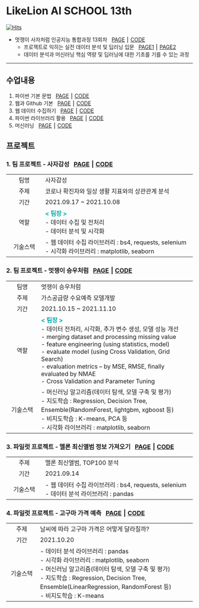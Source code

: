 # LikeLion AI SCHOOL 13th

[![Hits](https://hits.seeyoufarm.com/api/count/incr/badge.svg?url=https%3A%2F%2Fgithub.com%2Fcity1616%2FLikeLion_AI_SCHOOL_13th&count_bg=%23B552FF&title_bg=%23555555&icon=codecademy.svg&icon_color=%23E7E7E7&title=hits&edge_flat=false)](https://hits.seeyoufarm.com)

* 멋쟁이 사자처럼 인공지능 통합과정 13회차 &nbsp; [PAGE][Base_Path] ⎮ [CODE][Base_GitHub]
    * 프로젝트로 익히는 실전 데이터 분석 및 딥러닝 입문 &nbsp; [PAGE1][LikeLion1] ⎮ [PAGE2][LikeLion2]
    * 데이터 분석과 머신러닝 핵심 역량 및 딥러닝에 대한 기초를 기를 수 있는 과정

---

## 수업내용

01. 파이썬 기본 문법 &nbsp; [PAGE][Python_Basic_Page] ⎮ [CODE][Python_Basic]
02. 웹과 Github 기본 &nbsp; [PAGE][Web_Page] ⎮ [CODE][Web]
03. 웹 데이터 수집하기 &nbsp; [PAGE][Web_Data_Page] ⎮ [CODE][Web_Data]
04. 파이썬 라이브러리 활용 &nbsp; [PAGE][Python_Library_Page] ⎮ [CODE][Python_Library]
05. 머신러닝 &nbsp; [PAGE][ML_Page] ⎮ [CODE][ML]
 
## 프로젝트

### 1. 팀 프로젝트 - 사자감성 &nbsp; [PAGE][Team_Project_Page_01] ⎮ [CODE][Team_Project_01]

<table>
    <tr>
        <td width="150" align="center">팀명</td>
        <td width="700">사자감성</td>
    </tr>
    <tr>
        <td align="center">주제</td>
        <td>코로나 확진자와 일상 생활 지표와의 상관관계 분석</td>
    </tr>
    <tr>
        <td align="center">기간</td>
        <td>2021.09.17 ~ 2021.10.08</td>
    </tr>
     <tr>
        <td align="center">역할</td>
        <td>
            <span style="color:#00AAAA"><b>< 팀장 ></b></span><br>
            - 데이터 수집 및 전처리<br>
            - 데이터 분석 및 시각화
        </td>
    </tr>
     <tr>
        <td align="center">기술스택</td>
        <td>
            - 웹 데이터 수집 라이브러리 : bs4, requests, selenium<br>
            - 시각화 라이브러리 : matplotlib, seaborn
        </td>
    </tr>
</table>


### 2. 팀 프로젝트 - 멋쟁이 승우처럼 &nbsp; [PAGE][Team_Project_Page_02] ⎮ [CODE][Team_Project_02]

<table>
    <tr>
        <td width="150" align="center">팀명</td>
        <td width = "700">멋쟁이 승우처럼</td>
    </tr>
    <tr>
        <td align="center">주제</td>
        <td>가스공급량 수요예측 모델개발</td>
    </tr>
    <tr>
        <td align="center">기간</td>
        <td>2021.10.15 ~ 2021.11.10</td>
    </tr>
     <tr>
        <td align="center">역할</td>
        <td>
            <span style="color:#00AAAA"><b>< 팀장 ></b></span><br>
            - 데이터 전처리, 시각화, 추가 변수 생성, 모델 성능 개선<br>
            - merging dataset and processing missing value<br>
            - feature engineering (using statistics, model)<br>
            - evaluate model (using Cross Validation, Grid Search)<br>
            - evaluation metrics – by MSE, RMSE, finally evaluated by NMAE<br>
            - Cross Validation and Parameter Tuning
        </td>
    </tr>
     <tr>
        <td align="center">기술스택</td>
        <td>
            - 머신러닝 알고리즘(데이터 탐색, 모델 구축 및 평가)<br>
            - 지도학습 : Regression, Decision Tree, Ensemble(RandomForest, lightgbm, xgboost 등)<br>
            - 비지도학습 : K-means, PCA 등<br>
            - 시각화 라이브러리 : matplotlib, seaborn
        </td>
    </tr>
</table>

### 3. 파일럿 프로젝트 - 멜론 최신앨범 정보 가져오기 &nbsp; [PAGE][Project_Page_01] ⎮ [CODE][Project_01]

<table>
    <tr>
        <td width="150" align="center">주제</td>
        <td width = "700">멜론 최신앨범, TOP100 분석</td>
    </tr>
    <tr>
        <td align="center">기간</td>
        <td>2021.09.14</td>
    </tr>
     <tr>
        <td align="center">기술스택</td>
        <td>
            - 웹 데이터 수집 라이브러리 : bs4, requests, selenium<br>
            - 데이터 분석 라이브러리 : pandas
        </td>
    </tr>
</table>

### 4. 파일럿 프로젝트 - 고구마 가격 예측 &nbsp; [PAGE][Project_Page_02] ⎮ [CODE][Project_02]

<table>
    <tr>
        <td width="150" align="center">주제</td>
        <td width = "700">날씨에 따라 고구마 가격은 어떻게 달라질까?</td>
    </tr>
    <tr>
        <td align="center">기간</td>
        <td>2021.10.20</td>
    </tr>
     <tr>
        <td align="center">기술스택</td>
        <td>
            - 데이터 분석 라이브러리 : pandas<br>
            - 시각화 라이브러리 : matplotlib, seaborn<br>
            - 머신러닝 알고리즘(데이터 탐색, 모델 구축 및 평가)<br>
            - 지도학습 : Regression, Decision Tree, Ensemble(LinearRegression, RandomForest 등)<br>
            - 비지도학습 : K-means
        </td>
    </tr>
</table>


[LikeLion1]: https://k-digital.likelion.net/77be1778-792c-49a1-ab33-684b42b1ed26
[LikeLion2]: https://k-digital.likelion.net/707cd019-508c-49a6-aca5-510277383b04

[Base_Path]: https://city1616.github.io/LikeLion_AI_SCHOOL_13th/
[Base_GitHub]: https://github.com/city1616/LikeLion_AI_SCHOOL_13th

[Python_Basic]: https://github.com/city1616/LikeLion_AI_SCHOOL_13th/tree/master/01.%20파이썬%20기본%20문법
[Web]: https://github.com/city1616/LikeLion_AI_SCHOOL_13th/tree/master/02.%20웹과%20Github%20기본
[Web_Data]: https://github.com/city1616/LikeLion_AI_SCHOOL_13th/tree/master/03.%20웹%20데이터%20수집하기
[Python_Library]: https://github.com/city1616/LikeLion_AI_SCHOOL_13th/tree/master/04.%20파이썬%20라이브러리%20활용
[ML]: https://github.com/city1616/LikeLion_AI_SCHOOL_13th/tree/master/05.%20머신러닝

[Team_Project_01]: https://github.com/city1616/LikeLion_AI_SCHOOL_13th/tree/master/팀%20프로젝트%20-%20사자감성
[Team_Project_02]: https://github.com/city1616/LikeLion_AI_SCHOOL_13th/tree/master/팀%20프로젝트%20-%20멋쟁이%20승우처럼
[Project_01]: https://github.com/city1616/LikeLion_AI_SCHOOL_13th/tree/master/파일럿%20프로젝트%20-%20멜론%20최신앨범%20정보%20가져오기
[Project_02]: https://github.com/city1616/LikeLion_AI_SCHOOL_13th/tree/master/파일럿%20프로젝트%20-%20고구마%20가격%20예측

[Python_Basic_Page]: https://city1616.github.io/LikeLion_AI_SCHOOL_13th/01.%20파이썬%20기본%20문법/
[Web_Page]: https://city1616.github.io/LikeLion_AI_SCHOOL_13th/02.%20웹과%20Github%20기본/
[Web_Data_Page]: https://city1616.github.io/LikeLion_AI_SCHOOL_13th/03.%20웹%20데이터%20수집하기/
[Python_Library_Page]: https://city1616.github.io/LikeLion_AI_SCHOOL_13th/04.%20파이썬%20라이브러리%20활용/
[ML_Page]: https://city1616.github.io/LikeLion_AI_SCHOOL_13th/05.%20머신러닝/

[Team_Project_Page_01]: https://city1616.github.io/LikeLion_AI_SCHOOL_13th/팀%20프로젝트%20-%20사자감성/
[Team_Project_Page_02]: https://city1616.github.io/LikeLion_AI_SCHOOL_13th/팀%20프로젝트%20-%20멋쟁이%20승우처럼/
[Project_Page_01]: https://city1616.github.io/LikeLion_AI_SCHOOL_13th/파일럿%20프로젝트%20-%20멜론%20최신앨범%20정보%20가져오기/
[Project_Page_02]: https://city1616.github.io/LikeLion_AI_SCHOOL_13th/파일럿%20프로젝트%20-%20고구마%20가격%20예측/



<!--
[//]: # (
🔗🔍💾✏️📝📕📘📗📙📓📔📒✏️📌📎👉⎮
1.CODE LION
*일단 만드는 PYTHON
*[기초] 같이 푸는 PYTHON
*[심화] 같이 푸는 PYTHON
2.PYTHON BASIC
Contents
*수업내용](#수업내용)
*프로젝트](#프로젝트)
*사자감성](#)
*사자감성](#)
*사자감성](#)
*사자감성](#)
)

<mark style='background-color: #dcffe4'> 연한 초록 </mark>
<mark style='background-color: #ffdce0'> 연한 빨강 </mark>
<mark style='background-color: #fff5b1'> 연한 노랑 </mark>
<mark style='background-color: #f1f8ff'> 연한 파랑 </mark>
<mark style='background-color: #f5f0ff'> 연한 보라 </mark>
<mark style='background-color: #f6f8fa'> 연한 회색 </mark>


* 주제 : 코로나 확진자와 일상 생활 지표와의 상관관계 분석
* 기간 : 2021.09.17 ~ 2021.10.08
* 역할 : <span style="color:red">`팀장`</span>
    * 데이터 수집 및 전처리
    * 데이터 분석 및 시각화
* 기술스택
    * 웹 데이터 수집 라이브러리 : bs4, requests, selenium
    * 시각화 라이브러리 : matplotlib, seaborn
    
|   구분   |설명                                                 |
|:-------:|----------------------------------------------------|
|   팀명   |사자감성                                              |
|   주제   |코로나 확진자와 일상 생활 지표와의 상관관계 분석                |
|   기간   |2021.09.17 ~ 2021.10.08                             |
|   역할   |<span style="color:red">`팀장`</span></br>- 데이터 수집 및 전처리</br>- 데이터 분석 및 시각화                                         |
| 기술스택 |- 웹 데이터 수집 라이브러리 : bs4, requests, selenium</br>- 시각화 라이브러리 : matplotlib, seaborn                                 |

* 주제 : 가스공급량 수요예측 모델개발
* 기간 : 2021.10.15 ~ 2021.11.10
* 역할 : <span style="color:red">`팀장`</span>
    * 데이터 전처리, 시각화, 추가 변수 생성, 모델 성능 개선
    * merging dataset and processing missing value
    * feature engineering (using statistics, model)
    * evaluate model (using Cross Validation, Grid Search)
    * evaluation metrics – by MSE, RMSE, finally evaluated by NMAE
    * Cross Validation and Parameter Tuning
* 기술스택
    *  머신러닝 알고리즘(데이터 탐색, 모델 구축 및 평가)
        * 지도학습 : Regression, Decision Tree, Ensemble(RandomForest, lightgbm, xgboost 등)
        * 비지도학습 : K-means, PCA 등
    * 시각화 라이브러리 : matplotlib, seaborn

|   구분   |설명                                |
|:--------:|------------------------------------|
|   팀명   |멋쟁이 승우처럼                     |
|   주제   |가스공급량 수요예측 모델개발        |
|   기간   |2021.10.15 ~ 2021.11.10             |
|   역할   |<span style="color:red">`팀장`</span><br>- 데이터 전처리, 시각화, 추가 변수 생성, 모델 성능 개선<br>- merging dataset and processing missing value<br>- feature engineering (using statistics, model)<br>- evaluate model (using Cross Validation, Grid Search)<br>- evaluation metrics – by MSE, RMSE, finally evaluated by NMAE<br>- Cross Validation and Parameter Tuning|
| 기술스택 |- 머신러닝 알고리즘(데이터 탐색, 모델 구축 및 평가)<br>- 지도학습 : Regression, Decision Tree, Ensemble(RandomForest, lightgbm, xgboost 등)<br>- 비지도학습 : K-means, PCA 등<br>- 시각화 라이브러리 : matplotlib, seaborn|
    
* 주제 : 멜론 최신앨범, TOP100 분석
* 기간 : 2021.09.14
* 기술스택
    * 웹 데이터 수집 라이브러리 : bs4, requests, selenium
    * 데이터 분석 라이브러리 : pandas

|   구분   |설명                                |
|:--------:|------------------------------------|
|   주제   |멜론 최신앨범, TOP100 분석          |
|   기간   |2021.09.14                          |
| 기술스택 |- 웹 데이터 수집 라이브러리 : bs4, requests, selenium<br>- 데이터 분석 라이브러리 : pandas                        |
    
* 주제 : 날씨에 따라 고구마 가격은 어떻게 달라질까?
* 기간 : 2021.10.20
* 기술스택
    * 데이터 분석 라이브러리 : pandas
    * 시각화 라이브러리 : matplotlib, seaborn
    * 머신러닝 알고리즘(데이터 탐색, 모델 구축 및 평가)
        * 지도학습 : Regression, Decision Tree, Ensemble(RandomForest, lightgbm, xgboost 등)
        * 비지도학습 : K-means

|   구분   |설명                                          |
|:--------:|----------------------------------------------|
|   주제   |날씨에 따라 고구마 가격은 어떻게 달라질까?    |
|   기간   |2021.10.20                                    |
| 기술스택 |- 데이터 분석 라이브러리 : pandas<br>- 시각화 라이브러리 : matplotlib, seaborn<br>- 머신러닝 알고리즘(데이터 탐색, 모델 구축 및 평가)<br>- 지도학습 : Regression, Decision Tree, Ensemble(LinearRegression, RandomForest 등)<br>- 비지도학습 : K-means                                      |

<div>
    <table border = 1>
        <tr>
            <td><div>hello</div></td>
            <td>1</td>
        </tr>
        <tr>
            <td><div align = "center">first commit</div></td>
            <td><div align = "left">- 머신러닝 알고리즘(데이터 탐색, 모델 구축 및 평가)</br>- 지도학습 : Regression, Decision Tree, Ensemble(RandomForest, lightgbm, xgboost 등)</br>- 비지도학습 : K-means, PCA 등</br>- 시각화 라이브러리 : matplotlib, seaborn</div></td>
        </tr>
    </table>
</div>

<details>
<summary>접기/펼치기 버튼</summary>
<div markdown="1">

|제목|내용|
|--|--|
|1|1|
|2|10|

</div>
</details>

-->












